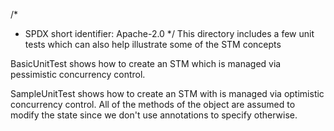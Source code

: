 /*
 * SPDX short identifier: Apache-2.0
 */
This directory includes a few unit tests which can also help illustrate some of the STM concepts

BasicUnitTest shows how to create an STM which is managed via pessimistic concurrency control.

SampleUnitTest shows how to create an STM with is managed via optimistic concurrency control. All of the methods of the object are assumed to modify the state since we don't use annotations to specify otherwise.